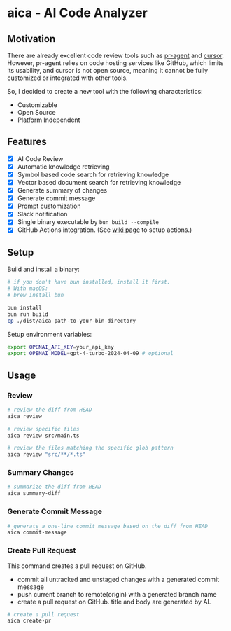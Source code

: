 # aica - AI Code Analyzer

## Motivation

There are already excellent code review tools such as [pr-agent](https://github.com/Codium-ai/pr-agent) and [cursor](https://github.com/getcursor/cursor). However, pr-agent relies on code hosting services like GitHub, which limits its usability, and cursor is not open source, meaning it cannot be fully customized or integrated with other tools.

So, I decided to create a new tool with the following characteristics:

- Customizable
- Open Source
- Platform Independent

## Features

- [x] AI Code Review
- [x] Automatic knowledge retrieving
- [x] Symbol based code search for retrieving knowledge
- [x] Vector based document search for retrieving knowledge
- [x] Generate summary of changes
- [x] Generate commit message
- [x] Prompt customization
- [x] Slack notification
- [x] Single binary executable by `bun build --compile`
- [x] GitHub Actions integration. (See [wiki page](https://github.com/dotneet/aica/wiki/GitHub-Actions-Settings) to setup actions.)

## Setup

Build and install a binary:

```bash
# if you don't have bun installed, install it first.
# With macOS:
# brew install bun

bun install
bun run build
cp ./dist/aica path-to-your-bin-directory
```

Setup environment variables:

```bash
export OPENAI_API_KEY=your_api_key
export OPENAI_MODEL=gpt-4-turbo-2024-04-09 # optional
```

## Usage

### Review

```bash
# review the diff from HEAD
aica review

# review specific files
aica review src/main.ts

# review the files matching the specific glob pattern
aica review "src/**/*.ts"
```

### Summary Changes

```bash
# summarize the diff from HEAD
aica summary-diff
```

### Generate Commit Message

```bash
# generate a one-line commit message based on the diff from HEAD
aica commit-message
```

### Create Pull Request

This command creates a pull request on GitHub.

- commit all untracked and unstaged changes with a generated commit message
- push current branch to remote(origin) with a generated branch name
- create a pull request on GitHub. title and body are generated by AI.

```bash
# create a pull request
aica create-pr
```

